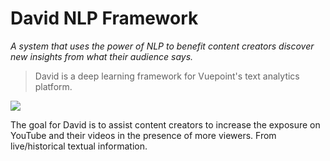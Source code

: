 # David NLP Framework

*A system that uses the power of NLP to benefit content creators discover new insights from what their audience says.*

> David is a deep learning framework for Vuepoint's text analytics platform.

![](https://fromdirectorstevenspielberg.com/wp-content/uploads/2017/07/15.jpg?raw=true)

The goal for David is to assist content creators to increase the exposure on YouTube and their videos in the presence of more viewers. From live/historical textual information.
